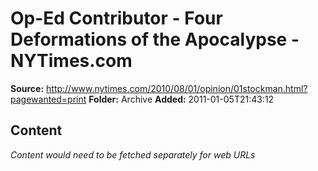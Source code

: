 # Op-Ed Contributor - Four Deformations of the Apocalypse - NYTimes.com

**Source:** http://www.nytimes.com/2010/08/01/opinion/01stockman.html?pagewanted=print
**Folder:** Archive
**Added:** 2011-01-05T21:43:12




## Content
*Content would need to be fetched separately for web URLs*
